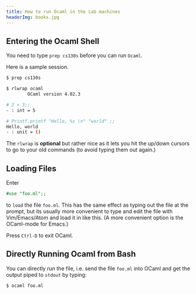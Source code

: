 ```yaml
---
title: How to run Ocaml in the Lab machines
headerImg: books.jpg
---
```


## Entering the Ocaml Shell

You need to type `prep cs130s` before you can run `Ocaml`.

Here is a sample session.

```bash
$ prep cs130s

$ rlwrap ocaml
        OCaml version 4.02.3

# 2 + 3;;
- : int = 5

# Printf.printf "Hello, %s \n" "world" ;;
Hello, world
- : unit = ()
```

The `rlwrap` is **optional** but rather nice as it lets you
hit the up/down cursors to go to your old commands (to avoid
typing them out again.)
  

## Loading Files

Enter

```ocaml
#use "foo.ml";;
```

to `load` the file `foo.ml`.
This has the same effect as
typing out the file at the
prompt, but its usually more
convenient to type and edit
the file with Vim/Emacs/Atom
and load it in like this.
(A more convenient option is
the OCaml-mode for Emacs.)

Press `Ctrl-D` to exit OCaml.

## Directly Running Ocaml from Bash

You can directly _run_ the file,
i.e. send the file `foo.ml` into
OCaml and get the output piped
to `stdout` by typing:

```bash
$ ocaml foo.ml
```
